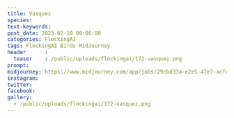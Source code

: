 ```yaml
---
title: Vasquez
species: 
text-keywords: 
post_date: 2023-02-10 00:00:00
categories: FlockingAI
tags: FlockingAI Birds MidJourney 
header      :
  teaser    : /public/uploads/flockingai/172-vasquez.png
prompt: 
midjourney: https://www.midjourney.com/app/jobs/29cbd33a-e2e5-47e7-acfc-7655dac3f3fc
instagram: 
twitter: 
facebook: 
gallery: 
  - /public/uploads/flockingai/172-vasquez.png
---
```


